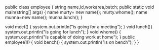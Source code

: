 public class employee
{
string name,id,workarea,batch;
public static void main(string[] args)
     {
name murty= new name();
murty.whome();
name munna=new name();
munna.lunch();
}

void meet()
{
system.out.println("is going for a meeting");
}
void lunch(){
system.out.println("is going for lunch");
}
void whome()
{
system.out.println("is capable of doing work at home");
}
public employee1()
{
void bench()
{
system.out.println("is on bench");
}
}
